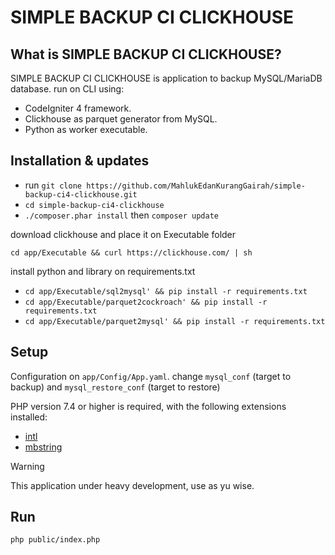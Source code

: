 # SIMPLE BACKUP CI CLICKHOUSE

## What is SIMPLE BACKUP CI CLICKHOUSE?
SIMPLE BACKUP CI CLICKHOUSE is application to backup MySQL/MariaDB database.
run on CLI using:

- CodeIgniter 4 framework.
- Clickhouse as parquet generator from MySQL.
- Python as worker executable.

## Installation & updates
- run `git clone https://github.com/MahlukEdanKurangGairah/simple-backup-ci4-clickhouse.git`
- `cd simple-backup-ci4-clickhouse`
- `./composer.phar install` then `composer update`

download clickhouse and place it on Executable folder

`cd app/Executable && curl https://clickhouse.com/ | sh`

install python and library on requirements.txt

- `cd app/Executable/sql2mysql' && pip install -r requirements.txt`
- `cd app/Executable/parquet2cockroach' && pip install -r requirements.txt`
- `cd app/Executable/parquet2mysql' && pip install -r requirements.txt`

## Setup
Configuration on `app/Config/App.yaml`. change `mysql_conf` (target to backup) and `mysql_restore_conf` (target to restore)

PHP version 7.4 or higher is required, with the following extensions installed:

- [intl](http://php.net/manual/en/intl.requirements.php)
- [mbstring](http://php.net/manual/en/mbstring.installation.php)

> [!WARNING]
> This application under heavy development, use as yu wise.
## Run
`php public/index.php`
